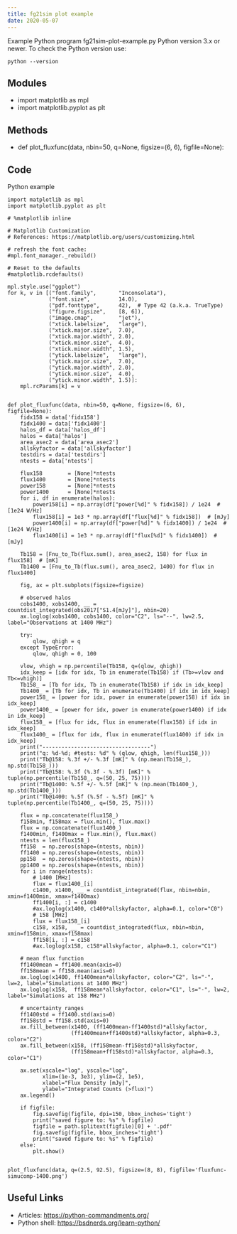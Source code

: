 ```yaml
---
title: fg21sim plot example
date: 2020-05-07
---
```

Example Python program fg21sim-plot-example.py
Python version 3.x or newer.
To check the Python version use:

    python --version

## Modules

* import matplotlib as mpl
* import matplotlib.pyplot as plt

## Methods

* def plot_fluxfunc(data, nbin=50, q=None, figsize=(6, 6), figfile=None):

## Code

Python example

    import matplotlib as mpl
    import matplotlib.pyplot as plt
    
    # %matplotlib inline
    
    # Matplotlib Customization
    # References: https://matplotlib.org/users/customizing.html
    
    # refresh the font cache:
    #mpl.font_manager._rebuild()
    
    # Reset to the defaults
    #matplotlib.rcdefaults()
    
    mpl.style.use("ggplot")
    for k, v in [("font.family",       "Inconsolata"),
                 ("font.size",         14.0),
                 ("pdf.fonttype",      42),  # Type 42 (a.k.a. TrueType)
                 ("figure.figsize",    [8, 6]),
                 ("image.cmap",        "jet"),
                 ("xtick.labelsize",   "large"),
                 ("xtick.major.size",  7.0),
                 ("xtick.major.width", 2.0),
                 ("xtick.minor.size",  4.0),
                 ("xtick.minor.width", 1.5),
                 ("ytick.labelsize",   "large"),
                 ("ytick.major.size",  7.0),
                 ("ytick.major.width", 2.0),
                 ("ytick.minor.size",  4.0),
                 ("ytick.minor.width", 1.5)]:
        mpl.rcParams[k] = v
    
    
    def plot_fluxfunc(data, nbin=50, q=None, figsize=(6, 6), figfile=None):
        fidx158 = data['fidx158']
        fidx1400 = data['fidx1400']
        halos_df = data['halos_df']
        halos = data['halos']
        area_asec2 = data['area_asec2']
        allskyfactor = data['allskyfactor']
        testdirs = data['testdirs']
        ntests = data['ntests']
    
        flux158        = [None]*ntests
        flux1400       = [None]*ntests
        power158       = [None]*ntests
        power1400      = [None]*ntests
        for i, df in enumerate(halos):
            power158[i] = np.array(df["power[%d]" % fidx158]) / 1e24  # [1e24 W/Hz]
            flux158[i] = 1e3 * np.array(df["flux[%d]" % fidx158])  # [mJy]
            power1400[i] = np.array(df["power[%d]" % fidx1400]) / 1e24  # [1e24 W/Hz]
            flux1400[i] = 1e3 * np.array(df["flux[%d]" % fidx1400])  # [mJy]
    
        Tb158 = [Fnu_to_Tb(flux.sum(), area_asec2, 158) for flux in flux158]  # [mK]
        Tb1400 = [Fnu_to_Tb(flux.sum(), area_asec2, 1400) for flux in flux1400]
    
        fig, ax = plt.subplots(figsize=figsize)
    
        # observed halos
        cobs1400, xobs1400, __ = countdist_integrated(obs2017["S1.4[mJy]"], nbin=20)
        ax.loglog(xobs1400, cobs1400, color="C2", ls="--", lw=2.5, label="Observations at 1400 MHz")
    
        try:
            qlow, qhigh = q
        except TypeError:
            qlow, qhigh = 0, 100
    
        vlow, vhigh = np.percentile(Tb158, q=(qlow, qhigh))
        idx_keep = [idx for idx, Tb in enumerate(Tb158) if (Tb>=vlow and Tb<=vhigh)]
        Tb158_ = [Tb for idx, Tb in enumerate(Tb158) if idx in idx_keep]
        Tb1400_ = [Tb for idx, Tb in enumerate(Tb1400) if idx in idx_keep]
        power158_ = [power for idx, power in enumerate(power158) if idx in idx_keep]
        power1400_ = [power for idx, power in enumerate(power1400) if idx in idx_keep]
        flux158_ = [flux for idx, flux in enumerate(flux158) if idx in idx_keep]
        flux1400_ = [flux for idx, flux in enumerate(flux1400) if idx in idx_keep]
        print("----------------------------------")
        print("q: %d-%d; #tests: %d" % (qlow, qhigh, len(flux158_)))
        print("Tb@158: %.3f +/- %.3f [mK]" % (np.mean(Tb158_), np.std(Tb158_)))
        print("Tb@158: %.3f (%.3f - %.3f) [mK]" % tuple(np.percentile(Tb158_, q=(50, 25, 75))))
        print("Tb@1400: %.5f +/- %.5f [mK]" % (np.mean(Tb1400_), np.std(Tb1400_)))
        print("Tb@1400: %.5f (%.5f - %.5f) [mK]" % tuple(np.percentile(Tb1400_, q=(50, 25, 75))))
    
        flux = np.concatenate(flux158_)
        f158min, f158max = flux.min(), flux.max()
        flux = np.concatenate(flux1400_)
        f1400min, f1400max = flux.min(), flux.max()
        ntests = len(flux158_)
        ff158  = np.zeros(shape=(ntests, nbin))
        ff1400 = np.zeros(shape=(ntests, nbin))
        pp158  = np.zeros(shape=(ntests, nbin))
        pp1400 = np.zeros(shape=(ntests, nbin))
        for i in range(ntests):
            # 1400 [MHz]
            flux = flux1400_[i]
            c1400, x1400, __ = countdist_integrated(flux, nbin=nbin, xmin=f1400min, xmax=f1400max)
            ff1400[i, :] = c1400
            #ax.loglog(x1400, c1400*allskyfactor, alpha=0.1, color="C0")
            # 158 [MHz]
            flux = flux158_[i]
            c158, x158, __ = countdist_integrated(flux, nbin=nbin, xmin=f158min, xmax=f158max)
            ff158[i, :] = c158
            #ax.loglog(x158, c158*allskyfactor, alpha=0.1, color="C1")
    
        # mean flux function
        ff1400mean = ff1400.mean(axis=0)
        ff158mean = ff158.mean(axis=0)
        ax.loglog(x1400, ff1400mean*allskyfactor, color="C2", ls="-", lw=2, label="Simulations at 1400 MHz")
        ax.loglog(x158,  ff158mean*allskyfactor, color="C1", ls="-", lw=2, label="Simulations at 158 MHz")
    
        # uncertainty ranges
        ff1400std = ff1400.std(axis=0)
        ff158std = ff158.std(axis=0)
        ax.fill_between(x1400, (ff1400mean-ff1400std)*allskyfactor,
                        (ff1400mean+ff1400std)*allskyfactor, alpha=0.3, color="C2")
        ax.fill_between(x158, (ff158mean-ff158std)*allskyfactor,
                        (ff158mean+ff158std)*allskyfactor, alpha=0.3, color="C1")
    
        ax.set(xscale="log", yscale="log",
               xlim=(1e-3, 3e3), ylim=(2, 1e5),
               xlabel="Flux Density [mJy]",
               ylabel="Integrated Counts (>flux)")
        ax.legend()
    
        if figfile:
            fig.savefig(figfile, dpi=150, bbox_inches='tight')
            print("saved figure to: %s" % figfile)
            figfile = path.splitext(figfile)[0] + '.pdf'
            fig.savefig(figfile, bbox_inches='tight')
            print("saved figure to: %s" % figfile)
        else:
            plt.show()
    
    
    plot_fluxfunc(data, q=(2.5, 92.5), figsize=(8, 8), figfile='fluxfunc-simucomp-1400.png')

## Useful Links

- Articles: https://python-commandments.org/
- Python shell: https://bsdnerds.org/learn-python/
